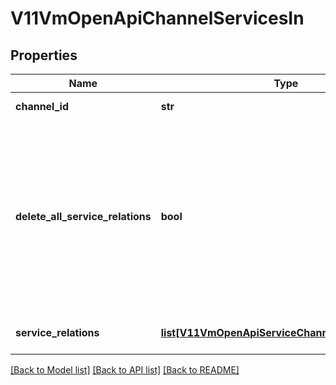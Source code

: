 # V11VmOpenApiChannelServicesIn

## Properties
Name | Type | Description | Notes
------------ | ------------- | ------------- | -------------
**channel_id** | **str** | Identifier for channel. | [optional] 
**delete_all_service_relations** | **bool** | Set to true to delete all existing relations between defined service channel and services (the ServiceRelations collection for this object should be empty collection when this option is used). | [optional] 
**service_relations** | [**list[V11VmOpenApiServiceChannelServiceInBase]**](V11VmOpenApiServiceChannelServiceInBase.md) | Gets or sets the service relations. | [optional] 

[[Back to Model list]](../README.md#documentation-for-models) [[Back to API list]](../README.md#documentation-for-api-endpoints) [[Back to README]](../README.md)

